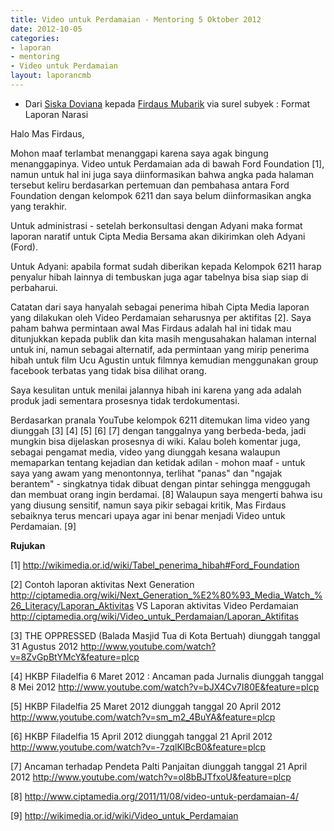 ```yaml
---
title: Video untuk Perdamaian - Mentoring 5 Oktober 2012
date: 2012-10-05
categories:
- laporan
- mentoring
- Video untuk Perdamaian
layout: laporancmb
---
```


* Dari [Siska Doviana](http://wiki.ciptamedia.org/wiki/Siska_Doviana) kepada [Firdaus Mubarik](http://wiki.ciptamedia.org/wiki/Firdaus_Mubarik) via surel subyek : Format Laporan Narasi

Halo Mas Firdaus,

Mohon maaf terlambat menanggapi karena saya agak bingung menanggapinya. Video untuk Perdamaian ada di bawah Ford Foundation [1], namun untuk hal ini juga saya diinformasikan bahwa angka pada halaman tersebut keliru berdasarkan pertemuan dan pembahasa antara Ford Foundation dengan kelompok 6211 dan saya belum diinformasikan angka yang terakhir.

Untuk administrasi - setelah berkonsultasi dengan Adyani maka format laporan naratif untuk Cipta Media Bersama akan dikirimkan oleh Adyani (Ford).

Untuk Adyani: apabila format sudah diberikan kepada Kelompok 6211 harap penyalur hibah lainnya di tembuskan juga agar tabelnya bisa siap siap di perbaharui.

Catatan dari saya hanyalah sebagai penerima hibah Cipta Media laporan yang dilakukan oleh Video Perdamaian seharusnya per aktifitas [2]. Saya paham bahwa permintaan awal Mas Firdaus adalah hal ini tidak mau ditunjukkan kepada publik dan kita masih mengusahakan halaman internal untuk ini, namun sebagai alternatif, ada permintaan yang mirip penerima hibah untuk film Ucu Agustin untuk filmnya kemudian menggunakan group facebook terbatas yang tidak bisa dilihat orang.

Saya kesulitan untuk menilai jalannya hibah ini karena yang ada adalah produk jadi sementara prosesnya tidak terdokumentasi.

Berdasarkan pranala YouTube kelompok 6211 ditemukan lima video yang diunggah [3] [4] [5] [6] [7] dengan tanggalnya yang berbeda-beda, jadi mungkin bisa dijelaskan prosesnya di wiki. Kalau boleh komentar juga, sebagai pengamat media, video yang diunggah kesana walaupun memaparkan tentang kejadian dan ketidak adilan - mohon maaf - untuk saya yang awam yang menontonnya, terlihat "panas" dan "ngajak berantem" - singkatnya tidak dibuat dengan pintar sehingga menggugah dan membuat orang ingin berdamai. [8] Walaupun saya mengerti bahwa isu yang diusung sensitif, namun saya pikir sebagai kritik, Mas Firdaus sebaiknya terus mencari upaya agar ini benar menjadi Video untuk Perdamaian. [9] 

**Rujukan**

[1] http://wikimedia.or.id/wiki/Tabel_penerima_hibah#Ford_Foundation

[2] Contoh laporan aktivitas Next Generation
http://ciptamedia.org/wiki/Next_Generation_%E2%80%93_Media_Watch_%26_Literacy/Laporan_Aktivitas
VS Laporan aktivitas Video Perdamaian
http://ciptamedia.org/wiki/Video_untuk_Perdamaian/Laporan_Aktifitas

[3] THE OPPRESSED (Balada Masjid Tua di Kota Bertuah) diunggah tanggal
31 Agustus 2012
http://www.youtube.com/watch?v=8ZvGpBtYMcY&feature=plcp

[4] HKBP Filadelfia 6 Maret 2012 : Ancaman pada Jurnalis  diunggah
tanggal 8 Mei 2012
http://www.youtube.com/watch?v=bJX4Cv7I80E&feature=plcp

[5] HKBP Filadelfia 25 Maret 2012 diunggah tanggal 20 April 2012
http://www.youtube.com/watch?v=sm_m2_4BuYA&feature=plcp

[6] HKBP Filadelfia 15 April 2012 diunggah tanggal 21 April 2012
http://www.youtube.com/watch?v=-7zqlKlBcB0&feature=plcp

[7] Ancaman terhadap Pendeta Palti Panjaitan diunggah tanggal 21 April
2012 http://www.youtube.com/watch?v=ol8bBJTfxoU&feature=plcp

[8] http://www.ciptamedia.org/2011/11/08/video-untuk-perdamaian-4/

[9] http://wikimedia.or.id/wiki/Video_untuk_Perdamaian
